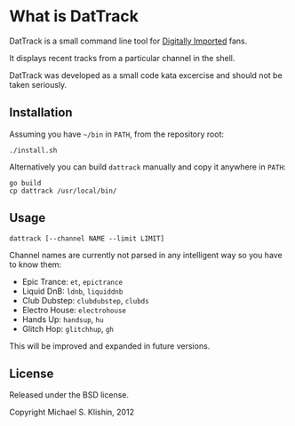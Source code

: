 # What is DatTrack

DatTrack is a small command line tool for [Digitally Imported](http://di.fm) fans.

It displays recent tracks from a particular channel in the shell.

DatTrack was developed as a small code kata excercise and should not be taken seriously.


## Installation

Assuming you have `~/bin` in `PATH`, from the repository root:

    ./install.sh

Alternatively you can build `dattrack` manually and copy it
anywhere in `PATH`:

    go build
    cp dattrack /usr/local/bin/


## Usage

    dattrack [--channel NAME --limit LIMIT]

Channel names are currently not parsed in any intelligent way so you have to know them:

 * Epic Trance: `et`, `epictrance`
 * Liquid DnB: `ldnb`, `liquiddnb`
 * Club Dubstep: `clubdubstep`, `clubds`
 * Electro House: `electrohouse`
 * Hands Up: `handsup`, `hu`
 * Glitch Hop: `glitchhup`, `gh`

This will be improved and expanded in future versions.


## License

Released under the BSD license.

Copyright Michael S. Klishin, 2012
